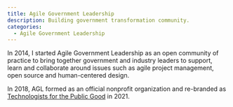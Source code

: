 ```yaml
---
title: Agile Government Leadership
description: Building government transformation community.
categories:
  - Agile Government Leadership
---
```


In 2014, I started Agile Government Leadership as an open community of practice to bring together government and industry leaders to support, learn and collaborate around issues such as agile project management, open source and human-centered design.

In 2018, AGL formed as an official nonprofit organization and re-branded as [Technologists for the Public Good](https://www.publicgood.tech/) in 2021.